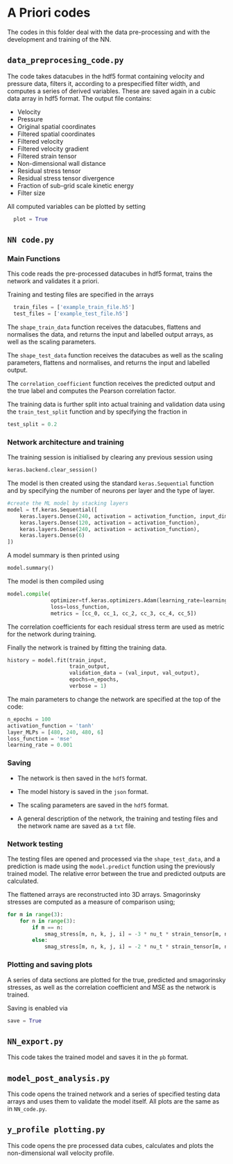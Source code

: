 # A Priori codes

The codes in this folder deal with the data pre-processing and with the development and training of the NN.


## `data_preprocesing_code.py`

The code takes datacubes in the hdf5 format containing velocity and pressure data, filters it, according to a prespecified filter width, and computes a series of derived variables. These are saved again in a cubic data array in hdf5 format. The output file contains:

- Velocity
- Pressure
- Original spatial coordinates
- Filtered spatial coordinates
- Filtered velocity
- Filtered velocity gradient
- Filtered strain tensor
- Non-dimensional wall distance
- Residual stress tensor
- Residual stress tensor divergence
- Fraction of sub-grid scale kinetic energy
- Filter size

All computed variables can be plotted by setting

```python
  plot = True
```

## `NN code.py`


### Main Functions

This code reads the pre-processed datacubes in hdf5 format, trains the network and validates it a priori.

Training and testing files are specified in the arrays

```python
  train_files = ['example_train_file.h5']
  test_files = ['example_test_file.h5']
```

The `shape_train_data` function receives the datacubes, flattens and normalises the data, and returns the input and labelled output arrays, as well as the scaling parameters.

The `shape_test_data` function receives the datacubes as well as the scaling parameters, flattens and normalises, and returns the input and labelled output.

The `correlation_coefficient` function receives the predicted output and the true label and computes the Pearson correlation factor.

The training data is further split into actual training and validation data using the `train_test_split` function and by specifying the fraction in 

```python
test_split = 0.2
```


### Network architecture and training

The training session is initialised by clearing any previous session using

```python
keras.backend.clear_session()
```

The model is then created using the standard `keras.Sequential` function and by specifying the number of neurons per layer and the type of layer.

```python
#create the ML model by stacking layers
model = tf.keras.Sequential([
    keras.layers.Dense(240, activation = activation_function, input_dim = 20),
    keras.layers.Dense(120, activation = activation_function),
    keras.layers.Dense(240, activation = activation_function),
    keras.layers.Dense(6)
])
```

A model summary is then printed using 

```python
model.summary()
```

The model is then compiled using

```python
model.compile( 
              optimizer=tf.keras.optimizers.Adam(learning_rate=learning_rate),
              loss=loss_function, 
              metrics = [cc_0, cc_1, cc_2, cc_3, cc_4, cc_5])
```

The correlation coefficients for each residual stress term are used as metric for the network during training.

Finally the network is trained by fitting the training data.

```python
history = model.fit(train_input,
                    train_output,
                    validation_data = (val_input, val_output),
                    epochs=n_epochs,
                    verbose = 1)
```

The main parameters to change the network are specified at the top of the code:

```python
n_epochs = 100
activation_function = 'tanh'
layer_MLPs = [480, 240, 480, 6]
loss_function = 'mse'
learning_rate = 0.001
```

### Saving

- The network is then saved in the `hdf5` format.

- The model history is saved in the `json` format.

- The scaling parameters are saved in the `hdf5` format.

- A general description of the network, the training and testing files and the network name are saved as a `txt` file.




### Network testing

The testing files are opened and processed via the `shape_test_data`, and a prediction is made using the `model.predict` function using the previously trained model. The relative error between the true and predicted outputs are calculated.

The flattened arrays are reconstructed into 3D arrays. Smagorinsky stresses are computed as a measure of comparison using;

```python
for m in range(3):
    for n in range(3):
        if m == n:
            smag_stress[m, n, k, j, i] = -3 * nu_t * strain_tensor[m, n, k, j, i]
        else:
            smag_stress[m, n, k, j, i] = -2 * nu_t * strain_tensor[m, n, k, j, i]
```


### Plotting and saving plots

A series of data sections are plotted for the true, predicted and smagorinsky stresses, as well as the correlation coefficient and MSE as the network is trained.

Saving is enabled via

```python
save = True
```



## `NN_export.py`


This code takes the trained model and saves it in the `pb` format.




## `model_post_analysis.py`

This code opens the trained network and a series of specified testing data arrays and uses them to validate the model itself. All plots are the same as in `NN_code.py`.


## `y_profile plotting.py`

This code opens the pre processed data cubes, calculates and plots the non-dimensional wall velocity profile.